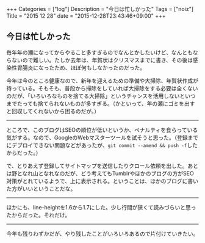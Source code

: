 +++
Categories = ["log"]
Description = "今日は忙しかった"
Tags = ["noiz"]
Title = "2015 12 28"
date = "2015-12-28T23:43:46+09:00"
+++

## 今日は忙しかった
毎年年の瀬になってからやること多すぎるのでなんとかしたいけど、なんともならないので難しい。たしか去年は、年賀状はクリスマスまでに書き、その後は感染性胃腸炎になったため、ほぼ何もしなかったのだった。

今年は今のところ健康なので、新年を迎えるための準備や大掃除、年賀状作成が待っている。そもそも、普段から掃除をしていれば大掃除をする必要は全くないのだが、「いろいろなものを捨てる大掃除」というチャンスを活用しないといつまでたっても捨てられないものが多すぎる。（かといって、年の瀬にゴミを出すと回収してくれないから困るのだが。）

----

ところで、このブログはSEOの順位が低いというか、ペナルティを食らっている気がする。なので、GoogleのWebマスターツールを試そうと思った。（登録までにデプロイできない問題などがあったが、`git commit --amend && push -f`したからだった。）

で、とりあえず登録してサイトマップを送信したりクロール依頼を出した。あとは野となれ山となれなのだが、どう考えてもTumblrやほかのブログの方がSEO対策がとれているようで、上に表示される。ということは、ほかのブログに書いた方がいいということだな。

----

ほかにも、line-heightを1.6から1.7にした。少し行間が狭くて読みづらいと思ったからだった。それだけ。

----

今年も残りわずかだが、やり残したことがいろいろあるので片付けていきたい。